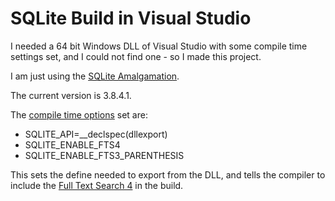 # SQLite Build in Visual Studio

I needed a 64 bit Windows DLL of Visual Studio with some compile 
time settings set, and I could not find one - so I made this project.

I am just using the [SQLite Amalgamation](http://www.sqlite.org/download.html).

The current version is 3.8.4.1.

The [compile time options](http://www.sqlite.org/compile.html) set are:
  * SQLITE_API=__declspec(dllexport)
  * SQLITE_ENABLE_FTS4
  * SQLITE_ENABLE_FTS3_PARENTHESIS

This sets the define needed to export from the DLL, and tells
the compiler to include the [Full Text Search 4](http://www.sqlite.org/fts3.html#fts4) in
the build.